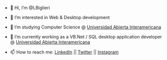 - 👋 Hi, I’m @LBiglieri
- 👀 I’m interested in Web & Desktop development
- 🌱 I’m studying Computer Science @ [Universidad Abierta Interamericana](https://uai.edu.ar/)

- 💼 I’m currently working as a  VB.Net / SQL desktop application developer @ [Universidad Abierta Interamericana](https://uai.edu.ar/)

- 📫 How to reach me:
[LinkedIn](https://www.linkedin.com/in/lautaro-biglieri/) || [Twitter](https://twitter.com/LBiglieri/) || [Instagram](https://www.instagram.com/_lbiglieri/)
